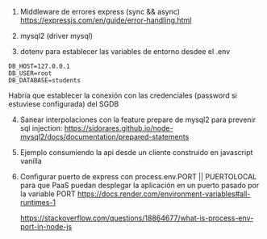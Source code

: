 1. Middleware de errores express (sync && async)
   https://expressjs.com/en/guide/error-handling.html

2. mysql2 (driver mysql)

3. dotenv para establecer las variables de entorno desdee el .env

```
DB_HOST=127.0.0.1
DB_USER=root
DB_DATABASE=students
```

Habría que establecer la conexión con las credenciales (password si estuviese configurada) del SGDB

4. Sanear interpolaciones con la feature prepare de mysql2 para prevenir sql injection:
   https://sidorares.github.io/node-mysql2/docs/documentation/prepared-statements

5. Ejemplo consumiendo la api desde un cliente construido en javascript vanilla

6. Configurar puerto de express con process.env.PORT || PUERTOLOCAL para que PaaS puedan desplegar la aplicación en un puerto pasado por la variable PORT
   https://docs.render.com/environment-variables#all-runtimes-1

   https://stackoverflow.com/questions/18864677/what-is-process-env-port-in-node-js
